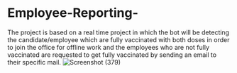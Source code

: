 # Employee-Reporting-
The project is based on a real time project in which the bot will be detecting the candidate/employee which are fully vaccinated with both doses in order to join the office for offline work and the employees who are not fully vaccinated are requested to get fully vaccinated by sending an email to their specific mail.
![Screenshot (379)](https://user-images.githubusercontent.com/70106319/173382674-38dcd056-b972-424c-8a47-9df652f645c9.png)
